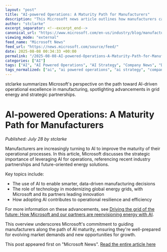 ```yaml
---
layout: "post"
title: "AI-powered Operations: A Maturity Path for Manufacturers"
description: "This Microsoft news article outlines how manufacturers can leverage AI for enhanced operational maturity, referencing industry partnerships and energy sector innovations. Emphasizing grid modernization, it highlights the evolving role of AI for operational effectiveness and the strategic vision for future energy-management and manufacturing resiliency."
author: "stclarke"
excerpt_separator: <!--excerpt_end-->
canonical_url: "https://www.microsoft.com/en-us/industry/blog/manufacturing-and-mobility/manufacturing/2025/08/07/embracing-ai-powered-operations-a-maturity-path-for-manufacturers/"
viewing_mode: "external"
feed_name: "Microsoft News"
feed_url: "https://news.microsoft.com/source/feed/"
date: 2025-08-08 00:34:33 +00:00
permalink: "/2025-08-08-AI-powered-Operations-A-Maturity-Path-for-Manufacturers.html"
categories: ["AI"]
tags: ["AI", "AI Powered Operations", "AI Strategy", "Company News", "Digital Transformation", "Energy Grid", "Industrial Automation", "Manufacturing", "Microsoft AI", "Microsoft Partners", "News", "Operational Maturity", "Smart Manufacturing"]
tags_normalized: ["ai", "ai powered operations", "ai strategy", "company news", "digital transformation", "energy grid", "industrial automation", "manufacturing", "microsoft ai", "microsoft partners", "news", "operational maturity", "smart manufacturing"]
---
```


stclarke summarizes Microsoft's perspective on the path toward AI-driven operational excellence in manufacturing, spotlighting advancements in grid energy and strategic partnerships.<!--excerpt_end-->

# AI-powered Operations: A Maturity Path for Manufacturers

*Published: July 28 by stclarke*

Manufacturers are increasingly turning to AI to improve the maturity of their operational processes. In this article, Microsoft discusses the strategic importance of leveraging AI for operations, referencing recent industry partnerships and future-oriented energy solutions.

Key topics include:

- The use of AI to enable smarter, data-driven manufacturing decisions
- The role of technology in modernizing global energy grids, with Microsoft and its partners leading innovation
- How adopting AI contributes to operational resilience and efficiency

For more information on these advancements, see [Driving the grid of the future: How Microsoft and our partners are reenvisioning energy with AI](https://www.microsoft.com/en-us/industry/blog/energy-and-resources/2025/07/28/driving-the-grid-of-the-future-how-microsoft-and-our-partners-are-reenvisioning-energy-with-ai/).

This overview underscores Microsoft's commitment to guiding manufacturers along the path of AI maturity, ensuring they're well-prepared for evolving market demands and new opportunities for growth.

This post appeared first on "Microsoft News". [Read the entire article here](https://www.microsoft.com/en-us/industry/blog/manufacturing-and-mobility/manufacturing/2025/08/07/embracing-ai-powered-operations-a-maturity-path-for-manufacturers/)
